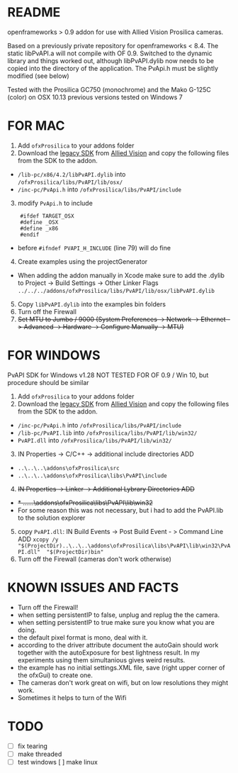 

# README #

openframeworks > 0.9 addon for use with Allied Vision Prosilica cameras.

Based on a previously private repository for openframeworks < 8.4.
The static libPvAPI.a will not compile with OF 0.9. Switched to the dynamic library and things worked out, although libPvAPI.dylib now needs to be copied into the directory of the application.
The PvApi.h must be slightly modified (see below)

Tested with the Prosilica GC750 (monochrome) and the Mako G-125C (color) on OSX 10.13
previous versions tested on Windows 7

# FOR MAC #

1.	Add `ofxProsilica` to your addons folder
2.	Download the [legacy SDK](https://www.alliedvision.com/fileadmin/content/software/software/PvAPI/PvAPI_1.28_OSX.tgz "PvAPI_1.28_OSX.tgz") from [Allied Vision](https://www.alliedvision.com/en/support/software-downloads.html "Software Downloads") and copy the following files from the SDK to the addon.
*	 `/lib-pc/x86/4.2/libPvAPI.dylib` into `/ofxProsilica/libs/PvAPI/lib/osx/`
*	 `/inc-pc/PvApi.h` into `/ofxProsilica/libs/PvAPI/include`
3. 	modify `PvApi.h` to include
```
    #ifdef TARGET_OSX
    #define _OSX
    #define _x86
    #endif
```
*	before `#ifndef PVAPI_H_INCLUDE` (line 79) will do fine
4. 	Create examples using the projectGenerator
*	When adding the addon manually in Xcode make sure to add the .dylib to Project -> Build Settings -> Other Linker Flags `../../../addons/ofxProsilica/libs/PvAPI/lib/osx/libPvAPI.dylib`
5. 	Copy `libPvAPI.dylib` into the examples bin folders
6. 	Turn off the Firewall
7. 	~~Set MTU to Jumbo / 9000 (System Preferences -> Network -> Ethernet -> Advanced -> Hardware -> Configure Manually -> MTU)~~



# FOR WINDOWS #
PvAPI SDK for Windows  v1.28
NOT TESTED FOR OF 0.9 / Win 10, but procedure should be similar

1.	Add `ofxProsilica` to your addons folder
2.	Download the [legacy SDK](https://www.alliedvision.com/fileadmin/content/software/software/PvAPI/PvAPI_win_1.28.exe "PvAPI SDK for Windows  v1.28") from  [Allied Vision](https://www.alliedvision.com/en/support/software-downloads.html "Software Downloads") and copy the following files from the SDK to the addon.
*	`/inc-pc/PvApi.h` into `/ofxProsilica/libs/PvAPI/include`
*	`/lib-pc/PvAPI.lib` into `/ofxProsilica/libs/PvAPI/lib/win32/`
*	`PvAPI.dll` into `/ofxProsilica/libs/PvAPI/lib/win32/`
3. 	IN Properties -> C/C++ -> additional include directories ADD
*	`..\..\..\addons\ofxProsilica\src`
*	`..\..\..\addons\ofxProsilica\libs\PvAPI\include`
4.	~~IN Properties -> Linker -> Additional Lybrary Directories ADD~~
*	~~* ..\..\..\addons\ofxProsilica\libs\PvAPI\lib\win32~~
*	For some reason this was not necessary, but i had to add the PvAPI.lib to the solution explorer

5.	copy `PvAPI.dll`: IN Build Events -> Post Build Event - > Command Line ADD
	`xcopy /y "$(ProjectDir)..\..\..\addons\ofxProsilica\libs\PvAPI\lib\win32\PvAPI.dll"  "$(ProjectDir)bin"`
6.	Turn off the Firewall (cameras don't work otherwise)


# KNOWN ISSUES AND FACTS #

*	Turn off the Firewall!
*	when setting persistentIP to false, unplug and replug the the camera.
*	when setting persistentIP to true make sure you know what you are doing.
*	the default pixel format is mono, deal with it.
*	according to the driver attribute document the autoGain should work together with the autoExposure for best lightness result. In my experiments using them simultanious gives weird results.
*	the example has no initial settings.XML file, save (right upper corner of the ofxGui) to create one.
*	The cameras don't work great on wifi, but on low resolutions they might work.
*	Sometimes it helps to turn of the Wifi


# TODO #

- [  ] fix tearing
- [  ] make threaded
- [  ] test windows
[  ] make linux
